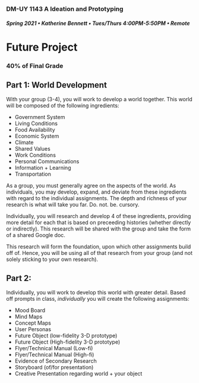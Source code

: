 ### DM-UY 1143 A Ideation and Prototyping
##### Spring 2021 • Katherine Bennett • Tues/Thurs 4:00PM-5:50PM • Remote

# Future Project

### 40% of Final Grade

## Part 1: World Development
With your group (3-4), you will work to develop a world together. This world will be composed of the following ingredients:

* Government System
* Living Conditions
* Food Availability
* Economic System
* Climate
* Shared Values
* Work Conditions
* Personal Communications
* Information + Learning
* Transportation

As a group, you must generally agree on the aspects of the world. As individuals, you may develop, expand, and deviate from these ingredients with regard to the individual assignments. The depth and richness of your research is what will take you far. Do. not. be. cursory. 

Individually, you will research and develop 4 of these ingredients, providing more detail for each that is based on preceeding histories (whether directly or indirectly). This research will be shared with the group and take the form of a shared Google doc.

This research will form the foundation, upon which other assignments build off of. Hence, you will be using all of that research from your group (and not solely sticking to your own research).

## Part 2:

Individually, you will work to develop this world with greater detail. Based off prompts in class, _individually_ you will create the following assignments:

* Mood Board
* Mind Maps
* Concept Maps
* User Personas
* Future Object (low-fidelity 3-D prototype)
* Future Object (High-fidelity 3-D prototype)
* Flyer/Technical Manual (Low-fi) 
* Flyer/Technical Manual (High-fi) 
* Evidence of Secondary Research
* Storyboard (of/for presentation)
* Creative Presentation regarding world + your object